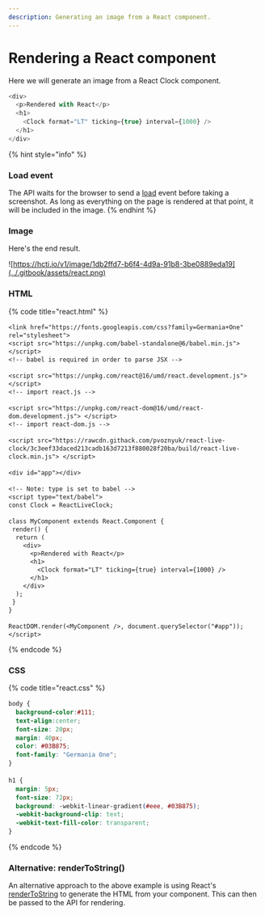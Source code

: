 ```yaml
---
description: Generating an image from a React component.
---
```


# Rendering a React component

Here we will generate an image from a React Clock component.

```javascript
<div>
  <p>Rendered with React</p>
  <h1>
    <Clock format="LT" ticking={true} interval={1000} />
  </h1>
</div>
```

{% hint style="info" %}
### **Load event**

The API waits for the browser to send a [load](https://developer.mozilla.org/en-US/docs/Web/API/Window/load_event) event before taking a screenshot. As long as everything on the page is rendered at that point, it will be included in the image.
{% endhint %}

### Image

Here's the end result.

![https://hcti.io/v1/image/1db2ffd7-b6f4-4d9a-91b8-3be0889eda19](../.gitbook/assets/react.png)

### HTML

{% code title="react.html" %}
```markup
<link href="https://fonts.googleapis.com/css?family=Germania+One" rel="stylesheet">
<script src="https://unpkg.com/babel-standalone@6/babel.min.js"></script>
<!-- babel is required in order to parse JSX -->

<script src="https://unpkg.com/react@16/umd/react.development.js"></script>
<!-- import react.js -->

<script src="https://unpkg.com/react-dom@16/umd/react-dom.development.js"> </script>
<!-- import react-dom.js -->

<script src="https://rawcdn.githack.com/pvoznyuk/react-live-clock/3c3eef33daced213cadb163d7213f880028f20ba/build/react-live-clock.min.js"> </script>

<div id="app"></div>

<!-- Note: type is set to babel -->
<script type="text/babel">
const Clock = ReactLiveClock;
  
class MyComponent extends React.Component {
 render() {
  return (
    <div>
      <p>Rendered with React</p>
      <h1>
        <Clock format="LT" ticking={true} interval={1000} />
      </h1>
    </div>
  );
 }
}

ReactDOM.render(<MyComponent />, document.querySelector("#app"));
</script>
```
{% endcode %}

### CSS

{% code title="react.css" %}
```css
body {
  background-color:#111;
  text-align:center;
  font-size: 20px;
  margin: 40px;
  color: #03B875;
  font-family: "Germania One";
}

h1 {
  margin: 5px;
  font-size: 72px;
  background: -webkit-linear-gradient(#eee, #03B875);
  -webkit-background-clip: text;
  -webkit-text-fill-color: transparent;
}
```
{% endcode %}

### Alternative: renderToString\(\)

An alternative approach to the above example is using React's [renderToString](https://reactjs.org/docs/react-dom-server.html#rendertostring) to generate the HTML from your component. This can then be passed to the API for rendering.

